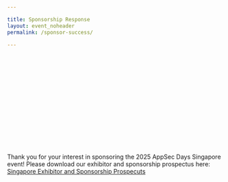 ```yaml
---

title: Sponsorship Response
layout: event_noheader
permalink: /sponsor-success/

---
```


<div style="min-height:500px;margin-top:245px;">
Thank you for your interest in sponsoring the 2025 AppSec Days Singapore event! Please download our exhibitor and sponsorship prospectus here: 
<a href="https://singapore.appsecdays.org/assets/files/APPSEC_days_deck.pdf">Singapore Exhibitor and Sponsorship Prospecuts</a>
</div>
